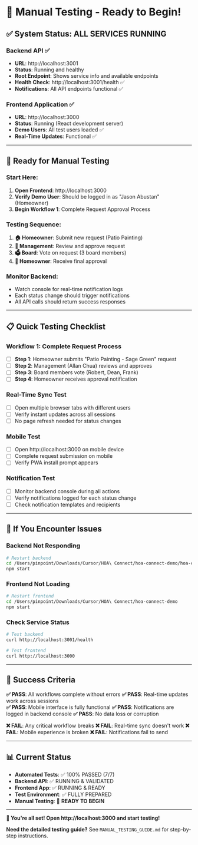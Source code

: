 # 🧪 Manual Testing - Ready to Begin!

## ✅ **System Status: ALL SERVICES RUNNING**

### **Backend API** ✅
- **URL**: http://localhost:3001
- **Status**: Running and healthy
- **Root Endpoint**: Shows service info and available endpoints
- **Health Check**: http://localhost:3001/health ✅
- **Notifications**: All API endpoints functional ✅

### **Frontend Application** ✅  
- **URL**: http://localhost:3000
- **Status**: Running (React development server)
- **Demo Users**: All test users loaded ✅
- **Real-Time Updates**: Functional ✅

---

## 🎯 **Ready for Manual Testing**

### **Start Here**: 
1. **Open Frontend**: http://localhost:3000
2. **Verify Demo User**: Should be logged in as "Jason Abustan" (Homeowner)
3. **Begin Workflow 1**: Complete Request Approval Process

### **Testing Sequence**:
1. **🏠 Homeowner**: Submit new request (Patio Painting)
2. **🏢 Management**: Review and approve request  
3. **🗳️ Board**: Vote on request (3 board members)
4. **🎉 Homeowner**: Receive final approval

### **Monitor Backend**: 
- Watch console for real-time notification logs
- Each status change should trigger notifications
- All API calls should return success responses

---

## 📋 **Quick Testing Checklist**

### **Workflow 1: Complete Request Process** 
- [ ] **Step 1**: Homeowner submits "Patio Painting - Sage Green" request
- [ ] **Step 2**: Management (Allan Chua) reviews and approves
- [ ] **Step 3**: Board members vote (Robert, Dean, Frank)
- [ ] **Step 4**: Homeowner receives approval notification

### **Real-Time Sync Test**
- [ ] Open multiple browser tabs with different users
- [ ] Verify instant updates across all sessions
- [ ] No page refresh needed for status changes

### **Mobile Test**
- [ ] Open http://localhost:3000 on mobile device
- [ ] Complete request submission on mobile
- [ ] Verify PWA install prompt appears

### **Notification Test**
- [ ] Monitor backend console during all actions
- [ ] Verify notifications logged for each status change
- [ ] Check notification templates and recipients

---

## 🚨 **If You Encounter Issues**

### **Backend Not Responding**
```bash
# Restart backend
cd /Users/pinpoint/Downloads/Cursor/HOA\ Connect/hoa-connect-demo/hoa-connect-backend
npm start
```

### **Frontend Not Loading**
```bash
# Restart frontend  
cd /Users/pinpoint/Downloads/Cursor/HOA\ Connect/hoa-connect-demo
npm start
```

### **Check Service Status**
```bash
# Test backend
curl http://localhost:3001/health

# Test frontend
curl http://localhost:3000
```

---

## 🎯 **Success Criteria**

**✅ PASS**: All workflows complete without errors
**✅ PASS**: Real-time updates work across sessions  
**✅ PASS**: Mobile interface is fully functional
**✅ PASS**: Notifications are logged in backend console
**✅ PASS**: No data loss or corruption

**❌ FAIL**: Any critical workflow breaks
**❌ FAIL**: Real-time sync doesn't work
**❌ FAIL**: Mobile experience is broken
**❌ FAIL**: Notifications fail to send

---

## 📊 **Current Status**

- **Automated Tests**: ✅ 100% PASSED (7/7)
- **Backend API**: ✅ RUNNING & VALIDATED
- **Frontend App**: ✅ RUNNING & READY
- **Test Environment**: ✅ FULLY PREPARED
- **Manual Testing**: 🔄 **READY TO BEGIN**

---

**🚀 You're all set! Open http://localhost:3000 and start testing!**

**Need the detailed testing guide?** See `MANUAL_TESTING_GUIDE.md` for step-by-step instructions.








